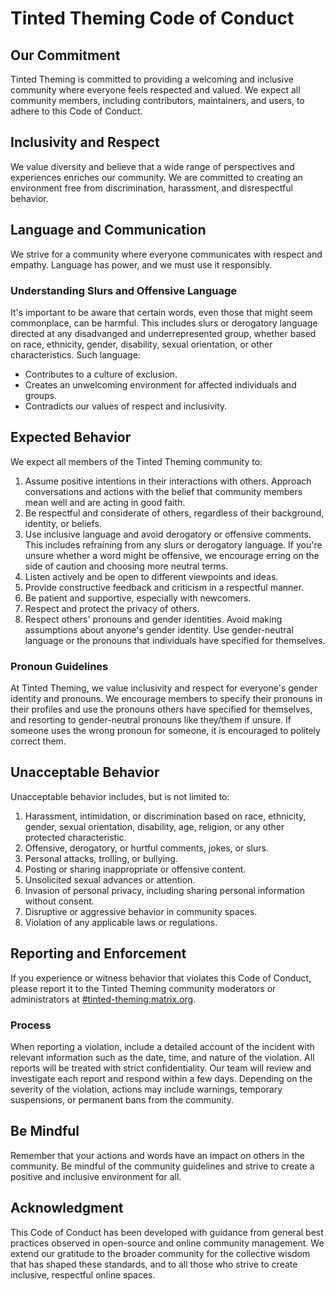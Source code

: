 # Tinted Theming Code of Conduct

## Our Commitment

Tinted Theming is committed to providing a welcoming and inclusive community where everyone feels respected and valued. We expect all community members, including contributors, maintainers, and users, to adhere to this Code of Conduct.

## Inclusivity and Respect

We value diversity and believe that a wide range of perspectives and experiences enriches our community. We are committed to creating an environment free from discrimination, harassment, and disrespectful behavior.

## Language and Communication

We strive for a community where everyone communicates with respect and empathy. Language has power, and we must use it responsibly.

### Understanding Slurs and Offensive Language

It's important to be aware that certain words, even those that might seem commonplace, can be harmful. This includes slurs or derogatory language directed at any disadvanged and underrepresented group, whether based on race, ethnicity, gender, disability, sexual orientation, or other characteristics. Such language:

- Contributes to a culture of exclusion.
- Creates an unwelcoming environment for affected individuals and groups.
- Contradicts our values of respect and inclusivity.

## Expected Behavior

We expect all members of the Tinted Theming community to:

1. Assume positive intentions in their interactions with others. Approach conversations and actions with the belief that community members mean well and are acting in good faith.
1. Be respectful and considerate of others, regardless of their background, identity, or beliefs.
1. Use inclusive language and avoid derogatory or offensive comments. This includes refraining from any slurs or derogatory language. If you're unsure whether a word might be offensive, we encourage erring on the side of caution and choosing more neutral terms.
1. Listen actively and be open to different viewpoints and ideas.
1. Provide constructive feedback and criticism in a respectful manner.
1. Be patient and supportive, especially with newcomers.
1. Respect and protect the privacy of others.
1. Respect others' pronouns and gender identities. Avoid making assumptions about anyone's gender identity. Use gender-neutral language or the pronouns that individuals have specified for themselves.

### Pronoun Guidelines

At Tinted Theming, we value inclusivity and respect for everyone's gender identity and pronouns. We encourage members to specify their pronouns in their profiles and use the pronouns others have specified for themselves, and resorting to gender-neutral pronouns like they/them if unsure. If someone uses the wrong pronoun for someone, it is encouraged to politely correct them.

## Unacceptable Behavior

Unacceptable behavior includes, but is not limited to:

1. Harassment, intimidation, or discrimination based on race, ethnicity, gender, sexual orientation, disability, age, religion, or any other protected characteristic.
2. Offensive, derogatory, or hurtful comments, jokes, or slurs.
3. Personal attacks, trolling, or bullying.
4. Posting or sharing inappropriate or offensive content.
5. Unsolicited sexual advances or attention.
6. Invasion of personal privacy, including sharing personal information without consent.
7. Disruptive or aggressive behavior in community spaces.
8. Violation of any applicable laws or regulations.

## Reporting and Enforcement

If you experience or witness behavior that violates this Code of Conduct, please report it to the Tinted Theming community moderators or administrators at [#tinted-theming:matrix.org](https://matrix.to/#/#tinted-theming:matrix.org).

### Process

When reporting a violation, include a detailed account of the incident with relevant information such as the date, time, and nature of the violation. All reports will be treated with strict confidentiality. Our team will review and investigate each report and respond within a few days. Depending on the severity of the violation, actions may include warnings, temporary suspensions, or permanent bans from the community.

## Be Mindful

Remember that your actions and words have an impact on others in the community. Be mindful of the community guidelines and strive to create a positive and inclusive environment for all.

## Acknowledgment

This Code of Conduct has been developed with guidance from general best practices observed in open-source and online community management. We extend our gratitude to the broader community for the collective wisdom that has shaped these standards, and to all those who strive to create inclusive, respectful online spaces.

[Matrix]: https://matrix.org/
[#tinted-theming:matrix.org]: https://matrix.to/#/#tinted-theming:matrix.org
